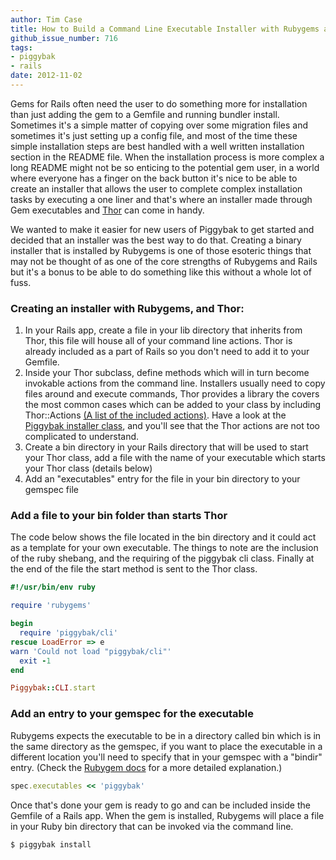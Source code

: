 ```yaml
---
author: Tim Case
title: How to Build a Command Line Executable Installer with Rubygems and Thor
github_issue_number: 716
tags:
- piggybak
- rails
date: 2012-11-02
---
```




Gems for Rails often need the user to do something more for installation than just adding the gem to a Gemfile and running bundler install.  Sometimes it's a simple matter of copying over some migration files and sometimes it's just setting up a config file, and most of the time these simple installation steps are best handled with a well written installation section in the README file.  When the installation process is more complex a long README might not be so enticing to the potential gem user, in a world where everyone has a finger on the back button it's nice to be able to create an installer that allows the user to complete complex installation tasks by executing a one liner and that's where an installer made through Gem executables and [Thor](https://github.com/wycats/thor) can come in handy.

We wanted to make it easier for new users of Piggybak to get started and decided that an installer was the best way to do that.  Creating a binary installer that is installed by Rubygems is one of those esoteric things that may not be thought of as one of the core strengths of Rubygems and Rails but it's a bonus to be able to do something like this without a whole lot of fuss.

### Creating an installer with Rubygems, and Thor:

1. In your Rails app, create a file in your lib directory that inherits from Thor, this file will house all of your command line actions.  Thor is already included as a part of Rails so you don't need to add it to your Gemfile. 
1. Inside your Thor subclass, define methods which will in turn become invokable actions from the command line.  Installers usually need to copy files around and execute commands, Thor provides a library the covers the most common cases which can be added to your class by including Thor::Actions [(A list of the included actions)](http://rdoc.info/github/wycats/thor/master/Thor/Actions).  Have a look at the [Piggybak installer class](https://github.com/piggybak/piggybak/blob/master/lib/piggybak/cli.rb), and you'll see that the Thor actions are not too complicated to understand.
1. Create a bin directory in your Rails directory that will be used to start your Thor class, add a file with the name of your executable which starts your Thor class (details below)
1. Add an "executables" entry for the file in your bin directory to your gemspec file 

### Add a file to your bin folder than starts Thor

The code below shows the file located in the bin directory and it could act as a template for your own executable.  The things to note are the inclusion of the ruby shebang, and the requiring of the piggybak cli class.  Finally at the end of the file the start method is sent to the Thor class.

```ruby
#!/usr/bin/env ruby

require 'rubygems'

begin
  require 'piggybak/cli'
rescue LoadError => e
warn 'Could not load "piggybak/cli"'
  exit -1
end

Piggybak::CLI.start

```

### Add an entry to your gemspec for the executable

Rubygems expects the executable to be in a directory called bin which is in the same directory as the gemspec, if you want to place the executable in a different location you'll need to specify that in your gemspec with a "bindir" entry. (Check the [Rubygem docs](http://docs.rubygems.org/) for a more detailed explanation.)

```ruby
spec.executables << 'piggybak'
```

Once that's done your gem is ready to go and can be included inside the Gemfile of a Rails app.  When the gem is installed, Rubygems will place a file in your Ruby bin directory that can be invoked via the command line.

```bash
$ piggybak install
```


